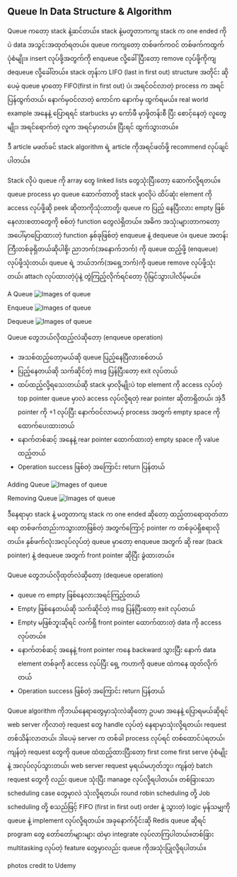 ## Queue In Data Structure & Algorithm

Queue ကတော့ stack နဲ့ဆင်တယ်။ stack နဲ့မတူတာကကျ stack က one ended ကိုပဲ data အသွင်းအထုတ်ရတယ်။ queue ကကျတော့ တစ်ဖက်ကဝင် တစ်ဖက်ကထွက်ပုံစံမျိုး။ insert လုပ်ဖို့အတွက်ကို enqueue လို့ခေါ်ပြီးတော့ remove လုပ်ဖို့ကိုကျ dequeue လို့ခေါ်တယ်။ stack တုန်းက LIFO (last in first out) structure အတိုင်း ဆိုပေမဲ့ queue မှာတော့ FIFO(first in first out) ပဲ၊ အရင်ဝင်လာတဲ့ process က အရင်ပြန်ထွက်တယ်၊ နောက်မှဝင်လာတဲ့ ကောင်က နောက်မှ ထွက်ရမယ်။ real world example အနေနဲ့ ပြောရရင် starbucks မှာ ကော်ဖီ မှာဖို့တန်းစီ ပြီး စောင့်နေတဲ့ လူတွေမျိုး၊ အရင်ရောက်တဲ့ လူက အရင်မှာတယ်။ ပြီးရင် ထွက်သွားတယ်။

ဒီ article မဖတ်ခင် stack algorithm ရဲ့ article ကိုအရင်ဖတ်ဖို့ recommend လုပ်ချင်ပါတယ်။

Stack လိုပဲ queue ကို array တွေ linked lists တွေသုံးပြီးတော့ ဆောက်လို့ရတယ်။ queue process မှာ queue ဆောက်တာတို့  stack မှာလိုပဲ ထိပ်ဆုံး element ကို access လုပ်ဖို့ဆို peek ဆိုတာကိုသုံးတာတို့၊ queue က ပြည့် နေပြီးလား empty ဖြစ်နေလားစတာတွေကို စစ်တဲ့ function တွေလဲရှိတယ်။ အဓိက အသုံးများတာကတော့ အပေါ်မှာပြောထားတဲ့ function နှစ်ခုဖြစ်တဲ့ enqueue နဲ့ dequeue ပဲ။ queue အတန်းကြီးတစ်ခုရှိတယ်ဆိုပါစို့၊ ညာဘက်(အနောက်ဘက်) ကို queue ထည့်ဖို့ (enqueue) လုပ်ဖို့သုံးတယ်၊ queue ရဲ့ ဘယ်ဘက်(အရှေ့ဘက်)ကို queue remove လုပ်ဖို့သုံးတယ်၊ attach လုပ်ထားတဲ့ပုံနဲ့ တွဲကြည့်လိုက်ရင်တော့ ပိုမြင်သွားပါလိမ့်မယ်။

A Queue
![Images of queue](https://raw.githubusercontent.com/HlaingTinHtun/Data-Structure-Algorithm-In-Burmese-Explanations/master/medias/queue/understanding%20queue/whatisqueue.png)

Enqueue
![Images of queue](https://raw.githubusercontent.com/HlaingTinHtun/Data-Structure-Algorithm-In-Burmese-Explanations/master/medias/queue/understanding%20queue/enqueue.png)

Dequeue
![Images of queue](https://raw.githubusercontent.com/HlaingTinHtun/Data-Structure-Algorithm-In-Burmese-Explanations/master/medias/queue/understanding%20queue/dequeue.png)

Queue တွေဘယ်လိုထည့်လဲဆိုတော့ (enqueue operation)
-	အသစ်ထည့်တော့မယ်ဆို queue ပြည့်နေပြီလားစစ်တယ်
-	ပြည့်နေတယ်ဆို သက်ဆိုင်တဲ့ msg ပြန်ပြီးတော့ exit လုပ်တယ်
-	ထပ်ထည့်လို့ရသေးတယ်ဆို stack မှာလိုမျိုးပဲ top element ကို access လုပ်တဲ့ top pointer queue မှာလဲ access လုပ်လို့ရတဲ့ rear pointer ဆိုတာရှိတယ်၊ အဲ့ဒီ pointer ကို +1 လုပ်ပြီး နောက်ဝင်လာမယ့် process အတွက် empty space ကို ထောက်ပေးထားတယ်
-	နောက်တစ်ဆင့် အနေနဲ့ rear pointer ထောက်ထားတဲ့ empty space ကို value ထည့်တယ်
-	Operation success ဖြစ်တဲ့ အကြောင်း return ပြန်တယ်

Adding Queue
![Images of queue](https://raw.githubusercontent.com/HlaingTinHtun/Data-Structure-Algorithm-In-Burmese-Explanations/master/medias/queue/understanding%20queue/adding%20queue%20instruction.png)

Removing Queue
![Images of queue](https://raw.githubusercontent.com/HlaingTinHtun/Data-Structure-Algorithm-In-Burmese-Explanations/master/medias/queue/understanding%20queue/removing%20queue%20instruction.png)

ဒီနေရာမှာ stack နဲ့ မတူတာကျ stack က one ended ဆိုတော့ ထည့်တာရောထုတ်တာရော တစ်ဖက်တည်းကသွားတာဖြစ်တဲ့ အတွက်ကြောင့် pointer က တစ်ခုပဲရှိစရာလိုတယ်။ နှစ်ဖက်လုံးအလုပ်လုပ်တဲ့ queue မှာတော့ enqueue အတွက် ဆို rear (back pointer) နဲ့ dequeue အတွက် front pointer ဆိုပြီး ခွဲထားတယ်။

Queue တွေဘယ်လိုထုတ်လဲဆိုတော့ (dequeue operation)
-	queue က empty ဖြစ်နေလားအရင်ကြည့်တယ်
-	Empty ဖြစ်နေတယ်ဆို သက်ဆိုင်တဲ့ msg ပြန်ပြီးတော့ exit လုပ်တယ်
-	Empty မဖြစ်ဘူးဆိုရင် လက်ရှိ front pointer ထောက်ထားတဲ့ data ကို access လုပ်တယ်။
-	နောက်တစ်ဆင့် အနေနဲ့ front pointer ကနေ backward သွားပြီး နောက် data element တစ်ခုကို access လုပ်ပြီး ရှေ့ ကဟာကို queue ထဲကနေ ထုတ်လိုက်တယ်
-	Operation success ဖြစ်တဲ့ အကြောင်း return ပြန်တယ်

 Queue algorithm ကိုဘယ်နေရာတွေမှာသုံးလဲဆိုတော့ ဥပမာ အနေနဲ့ ပြောရမယ်ဆိုရင် web server ကိုလာတဲ့ request တွေ handle လုပ်တဲ့ နေရာမှာသုံးလို့ရတယ်၊ request တစ်သိန်းလာတယ်၊ ဒါပေမဲ့ server က တစ်ခါ process လုပ်ရင် တစ်ထောင်ပဲရတယ်၊ ကျန်တဲ့ request တွေကို queue ထဲထည့်ထားပြီးတော့ first come first serve ပုံစံမျိုးနဲ့ အလုပ်လုပ်သွားတယ်၊ web server request မှရယ်မဟုတ်ဘူး၊ ကျန်တဲ့ batch request တွေကို လည်း queue သုံးပြီး manage လုပ်လို့ရပါတယ်။ တစ်ခြားသော scheduling case တွေမှာလဲ သုံးလို့ရတယ်၊ round robin scheduling တို့ Job scheduling တို့ စသည်ဖြင့် FIFO (first in first out) order နဲ့ သွားတဲ့ logic မှန်သမျှကို queue နဲ့ implement လုပ်လို့ရတယ်။ အခုနောက်ပိုင်းဆို Redis queue ဆိုရင် program တွေ တော်တော်များများ ထဲမှာ integrate လုပ်လာကြပါတယ်။တစ်ခြား multitasking လုပ်တဲ့ feature တွေမှာလည်း queue ကိုအသုံးပြုလို့ရပါတယ်။

 photos credit to Udemy
